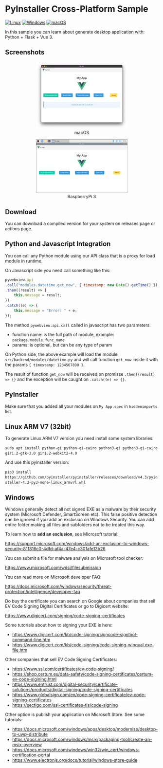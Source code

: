 # PyInstaller Cross-Platform Sample

[![Linux](https://github.com/paulo-coutinho/pyinstaller-sample/actions/workflows/linux.yml/badge.svg)](https://github.com/paulo-coutinho/pyinstaller-sample/actions/workflows/linux.yml)
[![Windows](https://github.com/paulo-coutinho/pyinstaller-sample/actions/workflows/windows.yml/badge.svg)](https://github.com/paulo-coutinho/pyinstaller-sample/actions/workflows/windows.yml)
[![macOS](https://github.com/paulo-coutinho/pyinstaller-sample/actions/workflows/macos.yml/badge.svg)](https://github.com/paulo-coutinho/pyinstaller-sample/actions/workflows/macos.yml)

In this sample you can learn about generate desktop application with: Python + Flask + Vue 3.

## Screenshots

<p align="center">
    <img src="extras/screenshots/app.png" alt="screenshot" style="max-width: 300px">
    <br>
    macOS
</p>

<p align="center">
    <img src="extras/screenshots/rpi3.png" alt="screenshot" style="max-width: 300px">
    <br>
    RaspberryPi 3
</p>

## Download

You can download a compiled version for your system on releases page or actions page.

## Python and Javascript Integration

You can call any Python module using our API class that is a proxy for load module in runtime.

On Javascript side you need call something like this:

```javascript
pywebview.api
.call("modules.datetime.get_now", { timestamp: new Date().getTime() })
.then((result) => {
    this.message = result;
})
.catch((e) => {
    this.message = "Error: " + e;
});
```

The method `pywebview.api.call` called in javascript has two parameters:

* function name: is the full path of module, example: `package.module.func_name`
* params: is optional, but can be any type of param

On Python side, the above example will load the module `src/backend/modules/datetime.py` and will call function `get_now` inside it with the params `{ timestamp: 1234567890 }`.

The result of function `get_now` will be received on promisse `.then((result) => {}` and the exception will be caught on `.catch((e) => {}`.

## PyInstaller

Make sure that you added all your modules on `My App.spec` in `hiddenimports` list.

## Linux ARM V7 (32bit)

To generate Linux ARM V7 version you need install some system libraries:

`sudo apt install python-gi python-gi-cairo python3-gi python3-gi-cairo gir1.2-gtk-3.0 gir1.2-webkit2-4.0`

And use this pyinstaller version:

`pip3 install https://github.com/pyinstaller/pyinstaller/releases/download/v4.3/pyinstaller-4.3-py3-none-linux_armv7l.whl`

## Windows

Windows generally detect all not signed EXE as a malware by their security system (Microsoft Defender, SmartScreen etc). This false positive detection can be ignored if you add an exclusion on Windows Security. You can add entire folder making all files and subfolders not to be treated this way.

To learn how to **add an exclusion**, see Microsoft tutorial:

https://support.microsoft.com/windows/add-an-exclusion-to-windows-security-811816c0-4dfd-af4a-47e4-c301afe13b26

You can submit a file for malware analysis on Microsoft tool checker:

https://www.microsoft.com/wdsi/filesubmission

You can read more on Microsoft developer FAQ:

https://docs.microsoft.com/windows/security/threat-protection/intelligence/developer-faq

Do buy the certificate you can search on Google about companies that sell EV Code Signing Digital Certificates or go to Digicert website:

https://www.digicert.com/signing/code-signing-certificates

Some tutorials about how to signing your EXE is here:

* https://www.digicert.com/kb/code-signing/signcode-signtool-command-line.htm
* https://www.digicert.com/kb/code-signing/code-signing-winqual.exe-file.htm

Other companies that sell EV Code Signing Certificates:

* https://www.ssl.com/certificates/ev-code-signing/
* https://shop.certum.eu/data-safety/code-signing-certificates/certum-ev-code-sigining.html
* https://www.entrust.com/digital-security/certificate-solutions/products/digital-signing/code-signing-certificates
* https://www.globalsign.com/en/code-signing-certificate/ev-code-signing-certificates
* https://sectigo.com/ssl-certificates-tls/code-signing

Other option is publish your application on Microsoft Store. See some tutorials:

* https://docs.microsoft.com/windows/apps/desktop/modernize/desktop-to-uwp-distribute
* https://docs.microsoft.com/windows/msix/packaging-tool/create-an-msix-overview
* https://docs.microsoft.com/windows/win32/win_cert/windows-certification-portal
* https://www.electronjs.org/docs/tutorial/windows-store-guide

